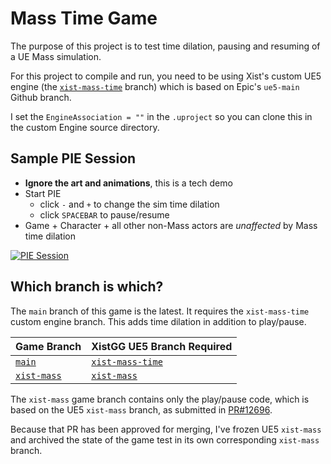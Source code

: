 # Mass Time Game

The purpose of this project is to test time dilation, pausing and resuming
of a UE Mass simulation.

For this project to compile and run, you need to be using Xist's custom UE5 engine
(the [`xist-mass-time`](https://github.com/XistGG/UnrealEngine/tree/xist-mass-time) branch)
which is based on Epic's `ue5-main` Github branch.

I set the `EngineAssociation = ""` in the `.uproject` so you can clone this in the
custom Engine source directory.

## Sample PIE Session

- **Ignore the art and animations**, this is a tech demo
- Start PIE
  - click `-` and `+` to change the sim time dilation
  - click `SPACEBAR` to pause/resume
- Game + Character + all other non-Mass actors are *unaffected* by Mass time dilation

[![PIE Session](./Images/PIESession.gif)](./Images/PIESession.gif)

## Which branch is which?

The `main` branch of this game is the latest.
It requires the `xist-mass-time` custom engine branch.
This adds time dilation in addition to play/pause.

| Game Branch                                                          | XistGG UE5 Branch Required                                                     |
|----------------------------------------------------------------------|--------------------------------------------------------------------------------|
| [`main`](https://github.com/XistGG/MassTimeGame/tree/main)           | [`xist-mass-time`](https://github.com/XistGG/UnrealEngine/tree/xist-mass-time) |
| [`xist-mass`](https://github.com/XistGG/MassTimeGame/tree/xist-mass) | [`xist-mass`](https://github.com/XistGG/UnrealEngine/tree/xist-mass)           |

The `xist-mass` game branch contains only the play/pause code,
which is based on the UE5 `xist-mass` branch, as submitted in
[PR#12696](https://github.com/EpicGames/UnrealEngine/pull/12696).

Because that PR has been approved for merging, I've frozen UE5 `xist-mass` and
archived the state of the game test in its own corresponding `xist-mass` branch.

